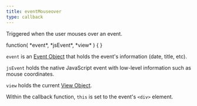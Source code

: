 ```yaml
---
title: eventMouseover
type: callback
---
```


Triggered when the user mouses over an event.

<div class='spec' markdown='1'>
function( *event*, *jsEvent*, *view* ) { }
</div>

`event` is an [Event Object](event-object) that holds the event's information (date, title, etc).

`jsEvent` holds the native JavaScript event with low-level information such as mouse coordinates.

`view` holds the current [View Object](view-object).

Within the callback function, `this` is set to the event's `<div>` element.
